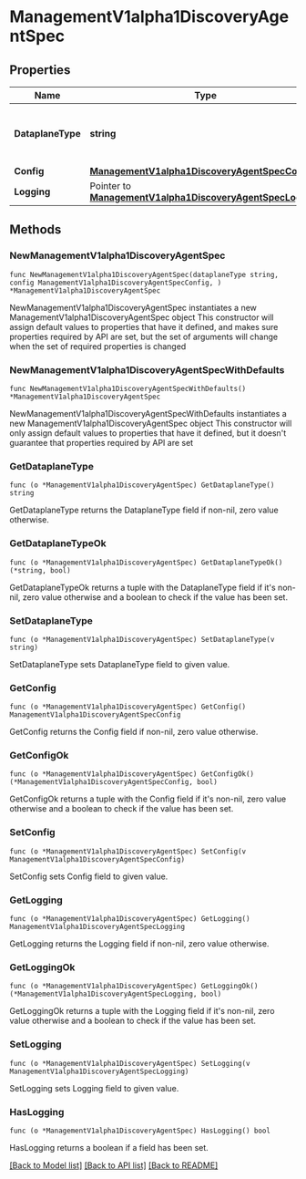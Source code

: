 # ManagementV1alpha1DiscoveryAgentSpec

## Properties

Name | Type | Description | Notes
------------ | ------------- | ------------- | -------------
**DataplaneType** | **string** | The dataplane type that this agent connects to | 
**Config** | [**ManagementV1alpha1DiscoveryAgentSpecConfig**](ManagementV1alpha1DiscoveryAgentSpecConfig.md) |  | 
**Logging** | Pointer to [**ManagementV1alpha1DiscoveryAgentSpecLogging**](ManagementV1alpha1DiscoveryAgentSpecLogging.md) |  | [optional] 

## Methods

### NewManagementV1alpha1DiscoveryAgentSpec

`func NewManagementV1alpha1DiscoveryAgentSpec(dataplaneType string, config ManagementV1alpha1DiscoveryAgentSpecConfig, ) *ManagementV1alpha1DiscoveryAgentSpec`

NewManagementV1alpha1DiscoveryAgentSpec instantiates a new ManagementV1alpha1DiscoveryAgentSpec object
This constructor will assign default values to properties that have it defined,
and makes sure properties required by API are set, but the set of arguments
will change when the set of required properties is changed

### NewManagementV1alpha1DiscoveryAgentSpecWithDefaults

`func NewManagementV1alpha1DiscoveryAgentSpecWithDefaults() *ManagementV1alpha1DiscoveryAgentSpec`

NewManagementV1alpha1DiscoveryAgentSpecWithDefaults instantiates a new ManagementV1alpha1DiscoveryAgentSpec object
This constructor will only assign default values to properties that have it defined,
but it doesn't guarantee that properties required by API are set

### GetDataplaneType

`func (o *ManagementV1alpha1DiscoveryAgentSpec) GetDataplaneType() string`

GetDataplaneType returns the DataplaneType field if non-nil, zero value otherwise.

### GetDataplaneTypeOk

`func (o *ManagementV1alpha1DiscoveryAgentSpec) GetDataplaneTypeOk() (*string, bool)`

GetDataplaneTypeOk returns a tuple with the DataplaneType field if it's non-nil, zero value otherwise
and a boolean to check if the value has been set.

### SetDataplaneType

`func (o *ManagementV1alpha1DiscoveryAgentSpec) SetDataplaneType(v string)`

SetDataplaneType sets DataplaneType field to given value.


### GetConfig

`func (o *ManagementV1alpha1DiscoveryAgentSpec) GetConfig() ManagementV1alpha1DiscoveryAgentSpecConfig`

GetConfig returns the Config field if non-nil, zero value otherwise.

### GetConfigOk

`func (o *ManagementV1alpha1DiscoveryAgentSpec) GetConfigOk() (*ManagementV1alpha1DiscoveryAgentSpecConfig, bool)`

GetConfigOk returns a tuple with the Config field if it's non-nil, zero value otherwise
and a boolean to check if the value has been set.

### SetConfig

`func (o *ManagementV1alpha1DiscoveryAgentSpec) SetConfig(v ManagementV1alpha1DiscoveryAgentSpecConfig)`

SetConfig sets Config field to given value.


### GetLogging

`func (o *ManagementV1alpha1DiscoveryAgentSpec) GetLogging() ManagementV1alpha1DiscoveryAgentSpecLogging`

GetLogging returns the Logging field if non-nil, zero value otherwise.

### GetLoggingOk

`func (o *ManagementV1alpha1DiscoveryAgentSpec) GetLoggingOk() (*ManagementV1alpha1DiscoveryAgentSpecLogging, bool)`

GetLoggingOk returns a tuple with the Logging field if it's non-nil, zero value otherwise
and a boolean to check if the value has been set.

### SetLogging

`func (o *ManagementV1alpha1DiscoveryAgentSpec) SetLogging(v ManagementV1alpha1DiscoveryAgentSpecLogging)`

SetLogging sets Logging field to given value.

### HasLogging

`func (o *ManagementV1alpha1DiscoveryAgentSpec) HasLogging() bool`

HasLogging returns a boolean if a field has been set.


[[Back to Model list]](../README.md#documentation-for-models) [[Back to API list]](../README.md#documentation-for-api-endpoints) [[Back to README]](../README.md)


